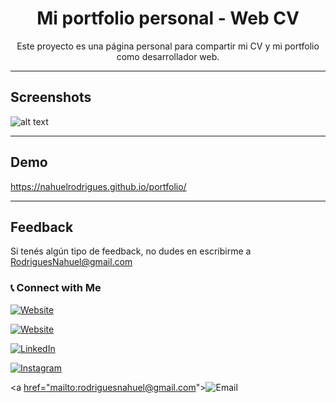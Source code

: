 <h1 align="center">Mi portfolio personal - Web CV</h1>

<p align="center">Este proyecto es una página personal para compartir mi CV y mi portfolio como desarrollador web.</p>

<hr>

## Screenshots

![alt text](https://res.cloudinary.com/naweb/image/upload/v1629468944/portfolio_cpsywj.png)

<hr>

## Demo 

https://nahuelrodrigues.github.io/portfolio/

<hr>

## Feedback

Si tenés algún tipo  de feedback, no dudes en escribirme a RodriguesNahuel@gmail.com

<h3> 📞  Connect with Me </h3>

<p align="center">

<a href="[https://nahuelrodrigues.github.io/portfolio/](https://nahuelrodrigues.github.io/portfolio/)"><img alt="Website" src="[https://img.shields.io/badge/nahuelrodrigues.github.io/portfolio/-black?style=flat-square&logo=google-chrome](https://img.shields.io/badge/nahuelrodrigues.github.io/portfolio/-black?style=flat-square&logo=google-chrome)"></a>

<a href="[https://ninio.com.ar/](https://ninio.com.ar/)"><img alt="Website" src="[https://img.shields.io/badge/ninio.com.ar-black?style=flat-square&logo=google-chrome](https://img.shields.io/badge/ninio.com.ar-black?style=flat-square&logo=google-chrome)"></a>

<a href="[https://www.linkedin.com/in/nahuel-rodrigues-7b482b67/](https://www.linkedin.com/in/nahuel-rodrigues-7b482b67/)"><img alt="LinkedIn" src="[https://img.shields.io/badge/LinkedIn-Nahuel Rodrigues-blue?style=flat-square&logo=linkedin](https://img.shields.io/badge/LinkedIn-Nahuel%20Rodrigues-blue?style=flat-square&logo=linkedin)"></a>

<a href="[https://www.instagram.com/ninioninianinie/](https://www.instagram.com/ninioninianinie/)"><img alt="Instagram" src="[https://img.shields.io/badge/Instagram-ninioninianinie-black?style=flat-square&logo=instagram](https://img.shields.io/badge/Instagram-ninioninianinie-black?style=flat-square&logo=instagram)"></a>

<a [href="mailto:rodriguesnahuel@gmail.com](mailto:href=%22mailto:rodriguesnahuel@gmail.com)"><img alt="Email" src="[https://img.shields.io/badge/Email-rodriguesnahuel@gmail.com-blue?style=flat-square&logo=gmail](https://img.shields.io/badge/Email-rodriguesnahuel@gmail.com-blue?style=flat-square&logo=gmail)"></a>

</p>
